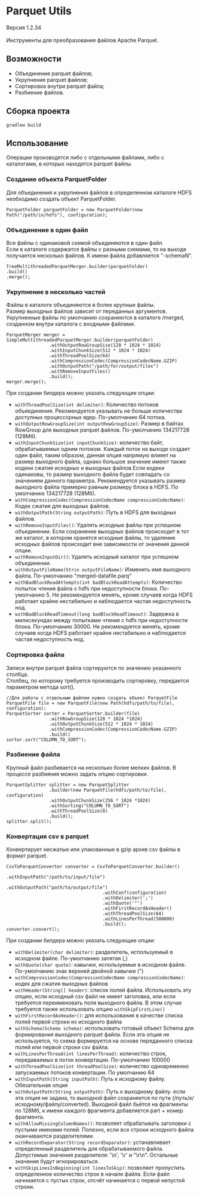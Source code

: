 # Parquet Utils #
Версия 1.2.34 <br />
<br />
Инструменты для преобразования файлов Apache Parquet.

## Возможности ##
- Объединение parquet файлов;
- Укрупнение parquet файлов;
- Сортировка внутри parquet файла;
- Разбиение файлов.

## Сборка проекта ##
```
gradlew build
```

## Использование ##

Операции производятся либо с отдельными файлами, либо с каталогами, в которых находятся parquet файлы.

### Создание объекта ParquetFolder ###

Для объединения и укрупнения файлов в определенном каталоге HDFS необходимо создать объект ParquetFolder.

```
ParquetFolder parquetFolder = new ParquetFolder(new Path("/path/in/hdfs"), configuration);
```

### Объединение в один файл ###

Все файлы с одинаковой схемой объединяются в один файл.<br />
Если в каталоге содержатся файлы с разными схемами, то на выходе получается несколько файлов. К имени файла добавляется "-schemaN".

```
TreeMultithreadedParquetMerger.builder(parquetFolder)
.build()
.merge();
```

### Укрупнение в несколько частей ###

Файлы в каталоге объединяются в более крупные файлы.<br />
Размер выходных файлов зависит от переданных аргументов.<br />
Укрупненные файлы по умолчанию сохраняются в каталоге /merged, созданном внутри каталога с входными файлами.

```
ParquetMerger merger = SimpleMultithreadedParquetMerger.builder(parquetFolder)
                .withOutputRowGroupSize(128 * 1024 * 1024)
                .withInputChunkSize(512 * 1024 * 1024)
                .withThreadPoolSize(64)
                .withCompressionCodec(CompressionCodecName.GZIP)
                .withOutputPath("/path/for/output/files")
                .withRemoveInputFiles()
                .build();
merger.merge();
```

При создании билдера можно указать следующие опции:
- ```withThreadPoolSize(int delimiter)```: Количество потоков объяединения. Рекомендуется указывать не больше количества доступных процессорных ядер. По-умолчанию 64 потока.
- ```withOutputRowGroupSize(int outputRowGroupSize)```: Размер в байтах RowGroup для выходных parquet файлов. По-умолчанию 134217728 (128Мб).
- ```withInputChunkSize(int inputChunkSize)```: количество байт, обрабатываемых одним потоком. Каждый поток на выходе создает один файл, таким образом, данная опция напрямую влияет на размер выходного файла, однако большое значение имеют также кодеки сжатия исходных и выходных файлов.Если кодеки одинаковы, то размер выходного файла будет совпадать со значением данного параметра. Рекомендуется указывать размер выходного файла примерно равным размеру блока в HDFS. По умолчанию 134217728 (128Мб).
- ```withCompressionCodec(CompressionCodecName compressionCodecName)```: Кодек сжатия для выходных файлов.
- ```withOutputPath(String outputPath)```: Путь в HDFS для выходных файлов.
- ```withRemoveInputFiles()```: Удалять исходные файлы при успешном объединении. Если сохранение выходных файлов происходит в тот же каталог, в котором хранятся исходные файлы, то удаление исходных файлов происходит вне зависимости от значения данной опции.
- ```withRemoveInputDir()```: Удалять исходный каталог при успешном объединении.
- ```withOutputFileName(Strin outputFileName)```: Изменить имя выходного файла. По-умолчанию "merged-datafile.parq"
- ```withBadBlockReadAttempts(int badBlockReadAttempts)```: Количество попыток чтения файла с hdfs при недоступности блока. По-умолчанию 5. Не рекомендуется менять, кроме случаев когда HDFS работает крайне нестабильно и наблюдается частая недоступность нод.
- ```withBadBlockReadTimeout(long badBlockReadTimeout)```: Задержка в милисекундах между попытками чтения с hdfs при недоступности блока. По-умолчанию 30000. Не рекомендуется менять, кроме случаев когда HDFS работает крайне нестабильно и наблюдается частая недоступность нод.


### Сортировка файла ###

Записи внутри parquet файла сортируются по значению указанного столбца.<br />
Столбец, по которому требуется производить сортировку, передается параметром метода sort().

```
//Для работы с отдельным файлом нужно создать объект ParquetFile
ParquetFile file = new ParquetFile(new Path(hdfs/path/to/file), configuration);
ParquetSorter sorter = ParquetSorter.builder(file)
                .withRowGroupSize(128 * 1024 *1024)
                .withOutputChunkSize(512 * 1024 * 1024)
                .withCompressionCodec(CompressionCodecName.GZIP)
                .build()
sorter.sort("COLUMN_TO_SORT");
```

### Разбиение файла ###

Крупный файл разбивается на несколько более мелких файлов. В процессе разбияния можно задать опцию сортировки.

```
ParquetSplitter splitter = new ParquetSplitter
                .builder(new ParquetFile(hdfs/path/to/file), configuration)
                .withOutputChunkSize(256 * 1024 *1024)
                .withSorting("COLUMN_TO_SORT")
                .withThreadPoolSize(8)
                .build();
splitter.split();
```

### Конвертация csv в parquet ###

Конвертирует несжатые или упакованные в gzip архив csv файлы в формат parquet.

```
CsvToParquetConverter converter = CsvToParquetConverter.builder()
                                    .withInputPath("/path/to/input/file")
                                    .withOutputPath("path/to/output/file")
                                    .withConf(configuration)
                                    .withDelimiter(';')
                                    .withQuote('"')
                                    .withFirstRecordAsHeader()
                                    .withThreadPoolSize(64)
                                    .withLinesPerThread(500000)
                                    .build();
converter.convert();
```

При создании билдера можно указать следующие опции:
- ```withDelimiter(char delimiter)```: разделитель, используемый в исходном файле. По-умолчанию запятая (,)
- ```withQuote(char quote)```: кавычки, используемые в исходном файле. По-умолчанию знак верхней двойной кавычки (")
- ```withCompressionCodec(CompressionCodecName compressionCodecName)```: кодек для сжатия выходных файлов
- ```withHeader(String[] header)```: список полей файла. Использовать эту опцию, если исходный csv файл не имеет заголовка, или если требуется переименовать поля выходного файла. В этом случае требуется также использовать опцию ```withSkipFirstLine()```
- ```withFirstRecordAsHeader()```: для использования в качестве списка полей первой строки из исходного файла
- ```withSchema(Schema schema)```: использовать готовый объект Schema для формирования выходного parquet файла. Если эта опция не используется, то схема формируется на основе переданного списка полей или первой строки csv файла.
- ```withLinesPerThread(int linesPerThread)```: количество строк, передаваемых в поток конвертации. По-умолчанию 100000
- ```withThreadPoolSize(int threadPoolSize)```: количество одновременно запускаемых потоков конвертации. По умолчанию 64
- ```withInputPath(String inputPath)```: Путь к исходному файлу. Обязательная опция
- ```withOutputPath(String outputPath)```: Путь к выходному файлу. если эта опция не задана, то выходной файл сохраняется по пути (/путь/к/исходному/файлу/converted). Выходной файл бьётся на фрагменты по 128Мб, к имени каждого фрагмента добавляется part + номер фрагмента.
- ```withAllowMissingColumnNames()```: позволяет обрабатывать заголовки с пустыми именами полей. Полезно, если все строки исходного файла оканчиваются разделителями.
- ```withRecordSeparator(String recordSeparator)```: устанавливает определенный разделитель для обрабатываемого файла. Допустимые значения разделителя: '\n', '\r' и "\r\n". Остальные значения будут игнорироваться.
- ```withSkipLinesInBeginning(int linesToSkip)```: позволяет пропустить определенное количество строк в начале файла. Если файл начниается с пустых строк, отсчёт начинается с первой непустой строки.
